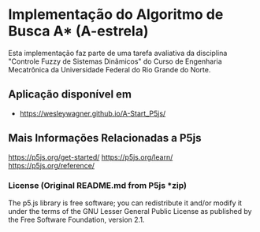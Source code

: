 # Implementação do Algoritmo de Busca A* (A-estrela)
Esta implementação faz parte de uma tarefa avaliativa da disciplina "Controle Fuzzy de Sistemas Dinâmicos" do Curso de Engenharia Mecatrônica da Universidade Federal do Rio Grande do Norte.

## Aplicação disponível em
* https://wesleywagner.github.io/A-Start_P5js/

## Mais Informações Relacionadas a P5js

https://p5js.org/get-started/
https://p5js.org/learn/
https://p5js.org/reference/

### License (Original README.md from P5js *zip)

The p5.js library is free software; you can redistribute it and/or modify it under the terms of the GNU Lesser General Public License as published by the Free Software Foundation, version 2.1.